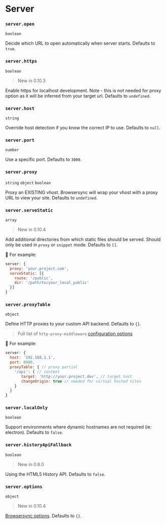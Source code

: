 # Server

### `server.open`

`boolean`

Decide which URL to open automatically when server starts. Defaults to `true`.

### `server.https`

`boolean`

> New in 0.10.3

Enable https for localhost development. Note - this is not needed for proxy option as it will be inferred from your target url. Defaults to `undefined`.

### `server.host`

`string`

Override host detection if you know the correct IP to use. Defaults to `null`.

### `server.port`

`number`

Use a specific port. Defaults to `3000`.

### `server.proxy`

`string` `object` `boolean`

Proxy an EXISTING vhost. Browsersync will wrap your vhost with a proxy URL to view your site. Defaults to `undefined`.

### `server.serveStatic`

`array`

> New in 0.10.4

Add additional directories from which static files should be served. Should only be used in `proxy` or `snippet` mode. Defaults to `[]`.

🌰 For example:

```js
server: {
  proxy: 'your.project.com',
  serveStatic: [{
    route: '/public',
    dir: '/path/to/your_local_public'
  }]
}
```

### `server.proxyTable`

`object`

Define HTTP proxies to your custom API backend. Defaults to `{}`.

> Full list of `http-proxy-middleware` [configuration options](https://github.com/chimurai/http-proxy-middleware#options)

🌰 For example:

```js
server: {
  host: '192.168.1.1',
  port: 8080,
  proxyTable: { // proxy partial
    '/api': { // context
       target: 'http://your.project.dev', // target host
       changeOrigin: true // needed for virtual hosted sites
    }
  }
}
```

### `server.localOnly`

`boolean`

Support environments where dynamic hostnames are not required (ie: electron). Defaults to `false`.

### `server.historyApiFallback`

`boolean`

> New in 0.6.0

Using the HTML5 History API. Defaults to `false`.

### `server.options`

`object`

> New in 0.10.4

[Browsersync options](https://browsersync.io/docs/options). Defaults to `{}`.

